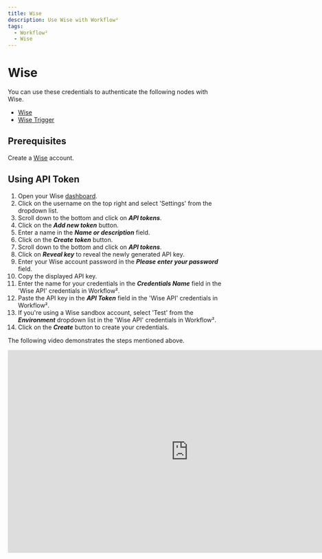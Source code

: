 ```yaml
---
title: Wise
description: Use Wise with Workflow²
tags:
  - Workflow²
  - Wise
---
```

# Wise

You can use these credentials to authenticate the following nodes with Wise.
- [Wise](/workflow/integrations/nodes/workflow-nodes-base.wise/)
- [Wise Trigger](/workflow/integrations/trigger-nodes/workflow-nodes-base.wiseTrigger/)

## Prerequisites

Create a [Wise](https://wise.com/) account.

## Using API Token

1. Open your Wise [dashboard](https://wise.com/user/account/).
2. Click on the username on the top right and select 'Settings' from the dropdown list.
3. Scroll down to the bottom and click on ***API tokens***.
4. Click on the ***Add new token*** button.
5. Enter a name in the ***Name or description*** field.
6. Click on the ***Create token*** button.
7. Scroll down to the bottom and click on ***API tokens***.
8. Click on ***Reveal key*** to reveal the newly generated API key.
9. Enter your Wise account password in the ***Please enter your password*** field.
10. Copy the displayed API key.
11. Enter the name for your credentials in the ***Credentials Name*** field in the 'Wise API' credentials in Workflow².
12. Paste the API key in the ***API Token*** field in the 'Wise API' credentials in Workflow².
13. If you're using a Wise sandbox account, select 'Test' from the ***Environment*** dropdown list in the 'Wise API' credentials in Workflow².
14. Click on the ***Create*** button to create your credentials.

The following video demonstrates the steps mentioned above.

<div class="video-container">
<iframe width="840" height="472.5" src="https://www.youtube.com/embed/hys2lDEScUE" frameborder="0" allow="accelerometer; autoplay; clipboard-write; encrypted-media; gyroscope; picture-in-picture" allowfullscreen></iframe>
</div>
